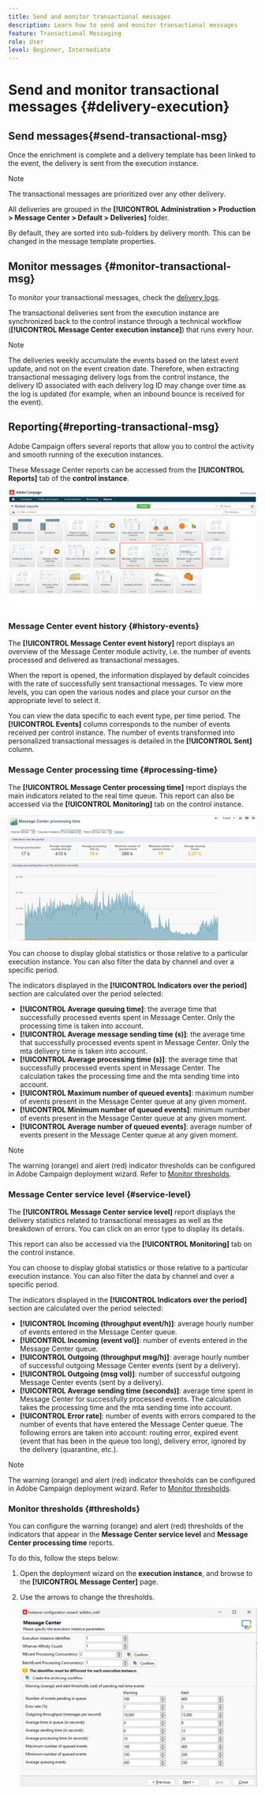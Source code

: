 ```yaml
---
title: Send and monitor transactional messages
description: Learn how to send and monitor transactional messages
feature: Transactional Messaging
role: User
level: Beginner, Intermediate
---
```


# Send and monitor transactional messages {#delivery-execution}

## Send messages{#send-transactional-msg}

Once the enrichment is complete and a delivery template has been linked to the event, the delivery is sent from the execution instance.

>[!NOTE]
>
>The transactional messages are prioritized over any other delivery.

All deliveries are grouped in the **[!UICONTROL Administration > Production > Message Center > Default > Deliveries]** folder.

By default, they are sorted into sub-folders by delivery month. This can be changed in the message template properties.

## Monitor messages {#monitor-transactional-msg}

To monitor your transactional messages, check the [delivery logs](send.md).

The transactional deliveries sent from the execution instance are synchronized back to the control instance through a technical workflow (**[!UICONTROL Message Center execution instance]**) that runs every hour.
 
>[!NOTE]
>
>The deliveries weekly accumulate the events based on the latest event update, and not on the event creation date. Therefore, when extracting transactional messaging delivery logs from the control instance, the delivery ID associated with each delivery log ID may change over time as the log is updated (for example, when an inbound bounce is received for the event).

<!--
To monitor the activity and running of the execution instance(s), see [Transactional messaging reports](transactional-messaging-reports.md).-->

## Reporting{#reporting-transactional-msg}

Adobe Campaign offers several reports that allow you to control the activity and smooth running of the execution instances.

These Message Center reports can be accessed from the **[!UICONTROL Reports]** tab of the **control instance**. 

![](assets/mc-reports.png)

### Message Center event history {#history-events}

The **[!UICONTROL Message Center event history]** report displays an overview of the Message Center module activity, i.e. the number of events processed and delivered as transactional messages.

When the report is opened, the information displayed by default coincides with the rate of successfully sent transactional messages. To view more levels, you can open the various nodes and place your cursor on the appropriate level to select it. 

You can view the data specific to each event type, per time period. The **[!UICONTROL Events]** column corresponds to the number of events received per control instance. The number of events transformed into personalized transactional messages is detailed in the **[!UICONTROL Sent]** column.


### Message Center processing time {#processing-time}

The **[!UICONTROL Message Center processing time]** report displays the main indicators related to the real time queue. This report can also be accessed via the **[!UICONTROL Monitoring]** tab on the control instance.

![](assets/mc-processing-time-report.png)

You can choose to display global statistics or those relative to a particular execution instance. You can also filter the data by channel and over a specific period.

The indicators displayed in the **[!UICONTROL Indicators over the period]** section are calculated over the period selected:

* **[!UICONTROL Average queuing time]**: the average time that successfully processed events spent in Message Center. Only the processing time is taken into account.
* **[!UICONTROL Average message sending time (s)]**: the average time that successfully processed events spent in Message Center. Only the mta delivery time is taken into account.
* **[!UICONTROL Average processing time (s)]**: the average time that successfully processed events spent in Message Center. The calculation takes the processing time and the mta sending time into account.
* **[!UICONTROL Maximum number of queued events]**: maximum number of events present in the Message Center queue at any given moment.
* **[!UICONTROL Minimum number of queued events]**: minimum number of events present in the Message Center queue at any given moment.
* **[!UICONTROL Average number of queued events]**: average number of events present in the Message Center queue at any given moment.

>[!NOTE]
>
>The warning (orange) and alert (red) indicator thresholds can be configured in Adobe Campaign deployment wizard. Refer to [Monitor thresholds](#thresholds).



### Message Center service level {#service-level}

The **[!UICONTROL Message Center service level]** report displays the delivery statistics related to transactional messages as well as the breakdown of errors. You can click on an error type to display its details.

This report can also be accessed via the **[!UICONTROL Monitoring]** tab on the control instance.

You can choose to display global statistics or those relative to a particular execution instance. You can also filter the data by channel and over a specific period.

The indicators displayed in the **[!UICONTROL Indicators over the period]** section are calculated over the period selected:

* **[!UICONTROL Incoming (throughput event/h)]**: average hourly number of events entered in the Message Center queue.
* **[!UICONTROL Incoming (event vol)]**: number of events entered in the Message Center queue.
* **[!UICONTROL Outgoing (throughput msg/h)]**: average hourly number of successful outgoing Message Center events (sent by a delivery).
* **[!UICONTROL Outgoing (msg vol)]**: number of successful outgoing Message Center events (sent by a delivery).
* **[!UICONTROL Average sending time (seconds)]**: average time spent in Message Center for successfully processed events. The calculation takes the processing time and the mta sending time into account.
* **[!UICONTROL Error rate]**: number of events with errors compared to the number of events that have entered the Message Center queue. The following errors are taken into account: routing error, expired event (event that has been in the queue too long), delivery error, ignored by the delivery (quarantine, etc.).

>[!NOTE]
>
>The warning (orange) and alert (red) indicator thresholds can be configured in Adobe Campaign deployment wizard. Refer to [Monitor thresholds](#thresholds).

### Monitor thresholds {#thresholds}

You can configure the warning (orange) and alert (red) thresholds of the indicators that appear in the **Message Center service level** and **Message Center processing time** reports.

To do this, follow the steps below:

1. Open the deployment wizard on the **execution instance**, and browse to the **[!UICONTROL Message Center]** page.
1. Use the arrows to change the thresholds.

    ![](assets/mc-thresholds.png)

